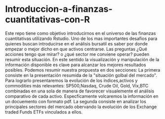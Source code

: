# Introduccion-a-finanzas-cuantitativas-con-R
Este repo tiene como objetivo introducirnos en el universo de las finanzas cuantitativas utilizando Rstudio. Uno de los mas importantes desafíos para quienes buscan introducirse en el análisis bursatil es saber por donde empezar o mejor dicho en que activos centrarse.
Las preguntas ¿Qué acciones tengo que mirar? o ¿qué sector me conviene operar? pueden resumir esta situación. En este sentido la visualización y manipulación de la información disponible es clave para alcanzar los mejores resultados posibles. Podemos resumir nuestra propuesta en dos secciones: La primera consiste en la presentación resumida de la "situación golbal del mercado". Para lograrlo presentaremos la evolución de los índices,activos y commodities más relevantes: SP500,Nasdaq, Crude Oil, Gold, Vix,BTC combinadas en una sola de manera de favorecer visualemente el análisis comparativo de cada activo. Especfícamente volcaremos la información en un docuemento con formato pdf.
La segunda consiste en analizar los principales sectores del mercado obervando la evolución de los Exchange traded Funds ETFs vinculados a ellos.
